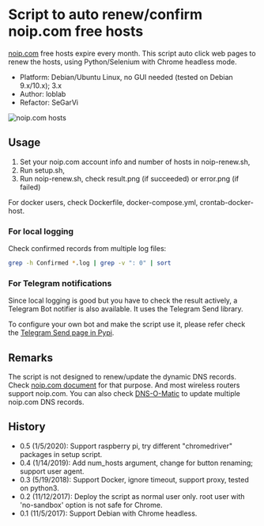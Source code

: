 # Script to auto renew/confirm noip.com free hosts

[noip.com](https://www.noip.com/) free hosts expire every month.
This script auto click web pages to renew the hosts,
using Python/Selenium with Chrome headless mode.

- Platform: Debian/Ubuntu Linux, no GUI needed (tested on Debian 9.x/10.x); 3.x
- Author: loblab
- Refactor: SeGarVi

![noip.com hosts](https://raw.githubusercontent.com/loblab/noip-renew/master/screenshot.png)

## Usage

1. Set your noip.com account info and number of hosts in noip-renew.sh,
2. Run setup.sh,
3. Run noip-renew.sh, check result.png (if succeeded) or error.png (if failed)

For docker users, check Dockerfile, docker-compose.yml, crontab-docker-host.

### For local logging

Check confirmed records from multiple log files:

``` bash
grep -h Confirmed *.log | grep -v ": 0" | sort
```

### For Telegram notifications

Since local logging is good but you have to check the result actively, a Telegram Bot notifier is also available. It uses the Telegram Send library.

To configure your own bot and make the script use it, please refer check the [Telegram Send page in Pypi](https://pypi.org/project/telegram-send/).

## Remarks

The script is not designed to renew/update the dynamic DNS records.
Check [noip.com document](https://www.noip.com/integrate) for that purpose.
And most wireless routers support noip.com.
You can also check [DNS-O-Matic](https://dnsomatic.com/) to update multiple noip.com DNS records.

## History

- 0.5  (1/5/2020): Support raspberry pi, try different "chromedriver" packages in setup script.
- 0.4 (1/14/2019): Add num_hosts argument, change for button renaming; support user agent.
- 0.3 (5/19/2018): Support Docker, ignore timeout, support proxy, tested on python3.
- 0.2 (11/12/2017): Deploy the script as normal user only. root user with 'no-sandbox' option is not safe for Chrome.
- 0.1 (11/5/2017): Support Debian with Chrome headless.

